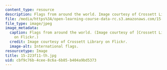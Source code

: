```yaml
---
content_type: resource
description: Flags from around the world. Image courtesy of Crossett Library on Flickr.
file: /media/https%3A/open-learning-course-data-rc.s3.amazonaws.com/15-223-global-markets-national-politics-and-the-competitive-advantage-of-firms-fall-2011/cbf9c76b4cee8c6a6b85b404a9bd5373_15-223f11-th.jpg
file_type: image/jpeg
image_metadata:
  caption: Flags from around the world. (Image courtesy of [Crossett Library](http://www.flickr.com/photos/crossettlibrary/4427211785/)
    on Flickr.)
  credit: Image courtesy of Crossett Library on Flickr.
  image-alt: International flags.
resourcetype: Image
title: 15-223f11-th.jpg
uid: cbf9c76b-4cee-8c6a-6b85-b404a9bd5373
---
```

